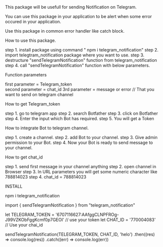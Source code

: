 This package will be usefull for sending Notification on Telegram.


You can use this package in your application to be alert when some error occured in your application.

Use this package in common error handler like catch block.


How to use this package.

step 1. install package using command " npm i telegram_notification"
step 2. import telegtram_notification package where you want to use.
step 3. destructure "sendTelegramNotification" function from telegram_notification 
step 4. call "sendTelegramNotification" function with below parameters.


Function parameters

first parameter = Telegram_token     
second parameter = chat_id
3rd parameter = message or error               // That you want to send on telegram channel


How to get Telegram_token

step 1. go to telegram app
step 2. search Botfather
step 3. click on Botfather
step 4. Enter the input which Bot has required.
step 5. You will get a Token



How to integrate Bot to telegram channel.

step 1. create a channel.
step 2. add Bot to your channel.
step 3. Give admin permission to your Bot.
step 4. Now your Bot is ready to send message to your channel.



How to get chat_id

step 1. send first message in your channel anything
step 2. open channel in Browser
step 3. In URL parameters you will get some numeric character like 788814023
step 4. chat_id = 788814023


INSTALL

npm i telegram_notification



import { sendTelegramNotification } from "telegram_notification"

let TELEGRAM_TOKEN = '6707116627:AAfggCLNPFROg-J99VZKObFggKcmf0p7GEOI'    // use your token
let CHAT_ID = '770004083'     // Use your chai_id                                        

sendTelegramNotification(TELEGRAM_TOKEN, CHAT_ID, 'helo')
.then((res) => console.log(res))
.catch((err) => console.log(err))